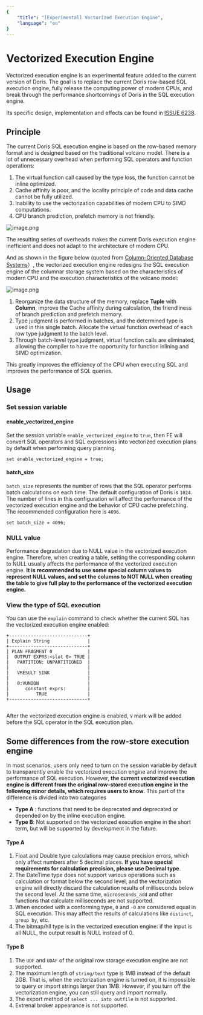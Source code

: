 ```yaml
---
{
    "title": "[Experimental] Vectorized Execution Engine",
    "language": "en"
}
---
```


<!-- 
Licensed to the Apache Software Foundation (ASF) under one
or more contributor license agreements.  See the NOTICE file
distributed with this work for additional information
regarding copyright ownership.  The ASF licenses this file
to you under the Apache License, Version 2.0 (the
"License"); you may not use this file except in compliance
with the License.  You may obtain a copy of the License at

  http://www.apache.org/licenses/LICENSE-2.0

Unless required by applicable law or agreed to in writing,
software distributed under the License is distributed on an
"AS IS" BASIS, WITHOUT WARRANTIES OR CONDITIONS OF ANY
KIND, either express or implied.  See the License for the
specific language governing permissions and limitations
under the License.
-->

# Vectorized Execution Engine

Vectorized execution engine is an experimental feature added to the current version of Doris. The goal is to replace the current Doris row-based SQL execution engine, fully release the computing power of modern CPUs, and break through the performance shortcomings of Doris in the SQL execution engine.

Its specific design, implementation and effects can be found in [ISSUE 6238](https://github.com/apache/incubator-doris/issues/6238).


## Principle

The current Doris SQL execution engine is based on the row-based memory format and is designed based on the traditional volcano model. There is a lot of unnecessary overhead when performing SQL operators and function operations:
1. The virtual function call caused by the type loss, the function cannot be inline optimized.
2. Cache affinity is poor, and the locality principle of code and data cache cannot be fully utilized.
3. Inability to use the vectorization capabilities of modern CPU to SIMD  computations.
4. CPU branch prediction, prefetch memory is not friendly.

![image.png](/images/vectorized-execution-engine1.png)

The resulting series of overheads makes the current Doris execution engine inefficient and does not adapt to the architecture of modern CPU.


And as shown in the figure below (quoted from [Column-Oriented
Database Systems](https://web.stanford.edu/class/cs346/2015/notes/old/column.pdf)）, the vectorized execution engine redesigns the SQL execution engine of the columnar storage system based on the characteristics of modern CPU and the execution characteristics of the volcano model:

![image.png](/images/vectorized-execution-engine2.png)

1. Reorganize the data structure of the memory, replace **Tuple** with **Column**, improve the Cache affinity during calculation, the friendliness of branch prediction and prefetch memory.
2. Type judgment is performed in batches, and the determined type is used in this single batch. Allocate the virtual function overhead of each row type judgment to the batch level.
3. Through batch-level type judgment, virtual function calls are eliminated, allowing the compiler to have the opportunity for function inlining and SIMD optimization.

This greatly improves the efficiency of the CPU when executing SQL and improves the performance of SQL queries.

## Usage

### Set session variable

#### enable_vectorized_engine
Set the session variable `enable_vectorized_engine` to `true`, then FE will convert SQL operators and SQL expressions into vectorized execution plans by default when performing query planning.
```
set enable_vectorized_engine = true;
```

#### batch_size
`batch_size` represents the number of rows that the SQL operator performs batch calculations on each time. The default configuration of Doris is `1024`. The number of lines in this configuration will affect the performance of the vectorized execution engine and the behavior of CPU cache prefetching. The recommended configuration here is `4096`.

```
set batch_size = 4096;
```

### NULL value
Performance degradation due to NULL value ​​in the vectorized execution engine. Therefore, when creating a table, setting the corresponding column to NULL usually affects the performance of the vectorized execution engine. **It is recommended to use some special column values ​​to represent NULL values, and set the columns to NOT NULL when creating the table to give full play to the performance of the vectorized execution engine.**

### View the type of SQL execution


You can use the `explain` command to check whether the current SQL has the vectorized execution engine enabled:

```
+-----------------------------+
| Explain String              |
+-----------------------------+
| PLAN FRAGMENT 0             |
|  OUTPUT EXPRS:<slot 0> TRUE |
|   PARTITION: UNPARTITIONED  |
|                             |
|   VRESULT SINK              |
|                             |
|   0:VUNION                  |
|      constant exprs:        |
|          TRUE               |
+-----------------------------+
                                       
```

After the vectorized execution engine is enabled,  `V` mark will be added before the SQL operator in the SQL execution plan.

## Some differences from the row-store execution engine

In most scenarios, users only need to turn on the session variable by default to transparently enable the vectorized execution engine and improve the performance of SQL execution. However, **the current vectorized execution engine is different from the original row-stored execution engine in the following minor details, which requires users to know**. This part of the difference is divided into two categories

* **Type A** : functions that need to be deprecated and deprecated or depended on by the inline execution engine.
* **Type B**: Not supported on the vectorized execution engine in the short term, but will be supported by development in the future.


#### Type A

1. Float and Double type calculations may cause precision errors, which only affect numbers after 5 decimal places. **If you have special requirements for calculation precision, please use Decimal type**.
2. The DateTime type does not support various operations such as calculation or format below the second level, and the vectorization engine will directly discard the calculation results of milliseconds below the second level. At the same time, `microseconds_add` and other functions that calculate milliseconds are not supported.
3. When encoded with a conforming type, `0` and `-0` are considered equal in SQL execution. This may affect the results of calculations like `distinct`, `group by`, etc.
4. The bitmap/hll type is in the vectorized execution engine: if the input is all NULL, the output result is NULL instead of 0.

#### Type B

1. The `UDF` and `UDAF` of the original row storage execution engine are not supported.
2. The maximum length of `string/text` type is 1MB instead of the default 2GB. That is, when the vectorization engine is turned on, it is impossible to query or import strings larger than 1MB. However, if you turn off the vectorization engine, you can still query and import normally.
3. The export method of `select ... into outfile` is not supported.
4. Extrenal broker appearance is not supported.
